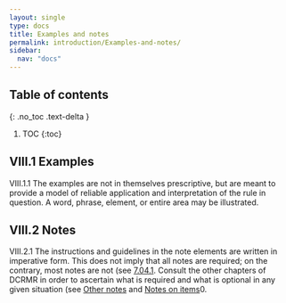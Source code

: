```yaml
---
layout: single
type: docs
title: Examples and notes
permalink: introduction/Examples-and-notes/
sidebar:
  nav: "docs"
---
```


## Table of contents
{: .no_toc .text-delta }

1. TOC
{:toc}

## VIII.1 Examples

<a name="VIII.1.1">VIII.1.1</a> The examples are not in themselves prescriptive, but are meant to provide a model of reliable application and interpretation of the rule in question. A word, phrase, element, or entire area may be illustrated.

## VIII.2 Notes

<a name="VIII.2.1">VIII.2.1</a>  The instructions and guidelines in the note elements are written in imperative form. This does not imply that all notes are required; on the contrary, most notes are not (see [7.04.1](/DCRMR/other-notes/#7.04.1). Consult the other chapters of DCRMR in order to ascertain what is required and what is optional in any given situation (see [Other notes](/DCRMR/other-notes/) and [Notes on items](/DCRMR/notes-on-items/)0.
